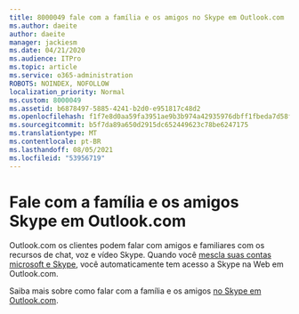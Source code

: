 ```yaml
---
title: 8000049 fale com a família e os amigos no Skype em Outlook.com
ms.author: daeite
author: daeite
manager: jackiesm
ms.date: 04/21/2020
ms.audience: ITPro
ms.topic: article
ms.service: o365-administration
ROBOTS: NOINDEX, NOFOLLOW
localization_priority: Normal
ms.custom: 8000049
ms.assetid: b6878497-5885-4241-b2d0-e951817c48d2
ms.openlocfilehash: f1f7e8d0aa59fa3951ae9b3b974a42935976dbff1fbeda7d58fcc52bb39de98a
ms.sourcegitcommit: b5f7da89a650d2915dc652449623c78be6247175
ms.translationtype: MT
ms.contentlocale: pt-BR
ms.lasthandoff: 08/05/2021
ms.locfileid: "53956719"
---
```

# <a name="talk-to-family-and-friends-on-skype-in-outlookcom"></a>Fale com a família e os amigos Skype em Outlook.com

Outlook.com os clientes podem falar com amigos e familiares com os recursos de chat, voz e vídeo Skype. Quando você [mescla suas contas microsoft e Skype](https://go.microsoft.com/fwlink/p/?linkid=2001101&amp;clcid=0x409), você automaticamente tem acesso a Skype na Web em Outlook.com.
  
Saiba mais sobre como falar com a família e os amigos [no Skype em Outlook.com](https://go.microsoft.com/fwlink/p/?linkid=2001407&amp;clcid=0x409).
  

